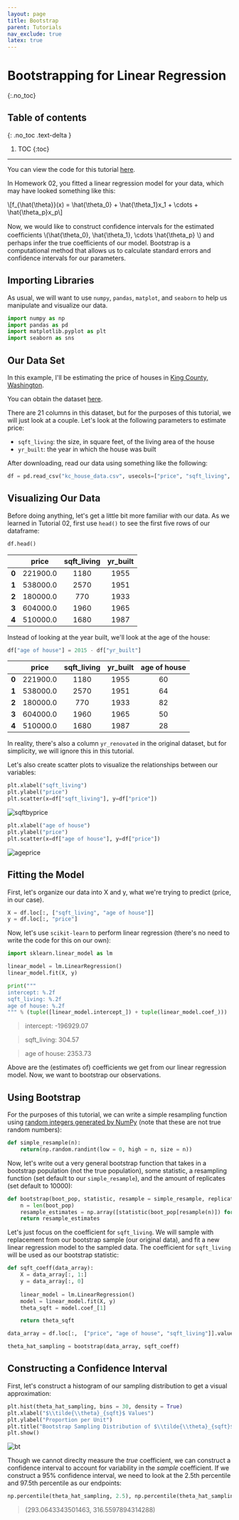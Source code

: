 ```yaml
---
layout: page
title: Bootstrap
parent: Tutorials
nav_exclude: true
latex: true
---
```


# Bootstrapping for Linear Regression
{:.no_toc}

## Table of contents
{: .no_toc .text-delta }

1. TOC
{:toc}

---

You can view the code for this tutorial [here](https://colab.research.google.com/drive/1Nfz2tunq7jZjQVLptUHAT2izQ7WXmN70).

In Homework 02, you fitted a linear regression model for your data, which may have looked something like this:

\\[f_{\hat{\theta}}(x) = \hat{\theta_0} + \hat{\theta_1}x_1 + \cdots + \hat{\theta_p}x_p\\]

Now, we would like to construct conﬁdence intervals for the estimated coefﬁcients \\(\hat{\theta_0}, \hat{\theta_1}, \cdots \hat{\theta_p} \\) and perhaps infer the true coefficients of our model. Bootstrap is a computational method that allows us to calculate standard errors and confidence intervals for our parameters.

## Importing Libraries

As usual, we will want to use `numpy`, `pandas`, `matplot`, and `seaborn` to help us manipulate and visualize our data. 

```python
import numpy as np
import pandas as pd
import matplotlib.pyplot as plt
import seaborn as sns
```

## Our Data Set

In this example, I'll be estimating the price of houses in [King County, Washington](https://en.wikipedia.org/wiki/King_County,_Washington). 

You can obtain the dataset [here](https://www.kaggle.com/harlfoxem/housesalesprediction).

There are 21 columns in this dataset, but for the purposes of this tutorial, we will just look at a couple. Let's look at the following parameters to estimate price:
- `sqft_living`: the size, in square feet, of the living area of the house
- `yr_built`: the year in which the house was built

After downloading, read our data using something like the following:

```python
df = pd.read_csv("kc_house_data.csv", usecols=["price", "sqft_living", "yr_built"])
```

## Visualizing Our Data

Before doing anything, let's get a little bit more familiar with our data. As we learned in Tutorial 02, first use `head()` to see the first five rows of our dataframe: 

```python
df.head()
```


|       | price | sqft_living | yr_built |
|:-----:|:------------:|:-----------:|:------------:|
| **0** |      221900.0    |     1180     |      1955     |
| **1** |      538000.0     |     2570     |      1951    |
| **2** |      180000.0    |     770     |      1933    |
| **3** |      604000.0     |     1960     |      1965     |
| **4** |      510000.0     |     1680     |      1987    | 

Instead of looking at the year built, we'll look at the age of the house:

```python
df["age of house"] = 2015 - df["yr_built"]
```

|       | price | sqft_living | yr_built | age of house |
|:-----:|:------------:|:-----------:|:------------:|:------------:|
| **0** |      221900.0    |     1180     |      1955     | 60 |
| **1** |      538000.0     |     2570     |      1951    | 64| 
| **2** |      180000.0    |     770     |      1933    | 82 | 
| **3** |      604000.0     |     1960     |      1965     | 50 |
| **4** |      510000.0     |     1680     |      1987    | 28 |


In reality, there's also a column `yr_renovated` in the original dataset, but for simplicity, we will ignore this in this tutorial. 

Let's also create scatter plots to visualize the relationships between our variables:

```python
plt.xlabel("sqft_living")
plt.ylabel("price")
plt.scatter(x=df["sqft_living"], y=df["price"])
```

![sqftbyprice](sqftbyprice.svg)


```python
plt.xlabel("age of house")
plt.ylabel("price")
plt.scatter(x=df["age of house"], y=df["price"])
```

![ageprice](ageprice.svg)


## Fitting the Model

First, let's organize our data into X and y, what we're trying to predict (price, in our case).

```python
X = df.loc[:, ["sqft_living", "age of house"]]
y = df.loc[:, "price"]
```

Now, let's use `scikit-learn` to perform linear regression (there's no need to write the code for this on our own):

```python
import sklearn.linear_model as lm

linear_model = lm.LinearRegression()
linear_model.fit(X, y)

print("""
intercept: %.2f
sqft_living: %.2f
age of house: %.2f
""" % (tuple([linear_model.intercept_]) + tuple(linear_model.coef_)))
```

> intercept: -196929.07

> sqft_living:    304.57

> age of house:  2353.73

Above are the (estimates of) coefficients we get from our linear regression model. Now, we want to bootstrap our observations. 

## Using Bootstrap

For the purposes of this tutorial, we can write a simple resampling function using [random integers generated by NumPy](https://numpy.org/doc/stable/reference/random/generated/numpy.random.randint.html?highlight=randint#numpy.random.randint) (note that these are not true random numbers): 
```python
def simple_resample(n): 
    return(np.random.randint(low = 0, high = n, size = n))
```

Now, let's write out a very general bootstrap function that takes in a bootstrap population (not the true population), some statistic, a resampling function (set default to our `simple_resample`), and the amount of replicates (set default to 10000):

```python
def bootstrap(boot_pop, statistic, resample = simple_resample, replicates = 10000):
    n = len(boot_pop)
    resample_estimates = np.array([statistic(boot_pop[resample(n)]) for _ in range(replicates)])
    return resample_estimates
```

Let's just focus on the coefficient for `sqft_living`. 
We will sample with replacement from our bootstrap sample (our original data), and fit a new linear regression model to the sampled data. The coefficient for `sqft_living` will be used as our bootstrap statistic: 


```python
def sqft_coeff(data_array):
    X = data_array[:, 1:]
    y = data_array[:, 0]
    
    linear_model = lm.LinearRegression()
    model = linear_model.fit(X, y)
    theta_sqft = model.coef_[1]

    return theta_sqft

data_array = df.loc[:,  ["price", "age of house", "sqft_living"]].values

theta_hat_sampling = bootstrap(data_array, sqft_coeff)
```

## Constructing a Confidence Interval 

First, let's construct a histogram of our sampling distribution to get a visual approximation: 

```python
plt.hist(theta_hat_sampling, bins = 30, density = True)
plt.xlabel("$\\tilde{\\theta}_{sqft}$ Values")
plt.ylabel("Proportion per Unit")
plt.title("Bootstrap Sampling Distribution of $\\tilde{\\theta}_{sqft}$ (Nonparametric)");
plt.show()
```
![bt](bt.svg)


Though we cannot direclty measure the *true* coefficient, we can construct a confidence interval to account for variability in the *sample* coefficient. If we construct a 95% confidence interval, we need to look at the 2.5th percentile and 97.5th percentile as our endpoints: 


```python
np.percentile(theta_hat_sampling, 2.5), np.percentile(theta_hat_sampling, 97.5)
```

> (293.0643343501463, 316.5597894314288)

<!-- Columns:

- `id`
- `date`
- `price`
- `bedrooms`
- `bathrooms`
- `sqft_living`
- `sqft_lot`
- `floors`
- `waterfront`
- `view`
- `condition`
- `grade`
- `sqft_above`
- `sqft_basement`
- `yr_built`
- `yr_renovated`
- `zipcode`
- `lat`
- `long`
- `sqft_living15`
- `sqft_lot15` -->


<!-- ## Additional Resources -->
<!-- 
You can read more about bootstrapping [on Wikipedia](https://en.wikipedia.org/wiki/Bootstrapping_(statistics).) -->


<!-- ## References -->